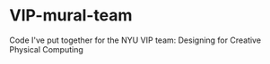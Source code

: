 # VIP-mural-team
Code I've put together for the NYU VIP team: Designing for Creative Physical Computing
